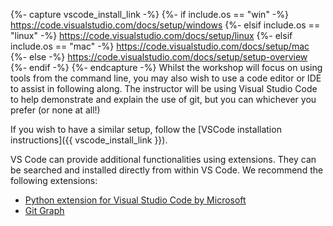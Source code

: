 {%- capture vscode_install_link -%}
{%- if include.os == "win" -%}
https://code.visualstudio.com/docs/setup/windows
{%- elsif include.os == "linux" -%}
https://code.visualstudio.com/docs/setup/linux
{%- elsif include.os == "mac" -%}
https://code.visualstudio.com/docs/setup/mac
{%- else -%}
https://code.visualstudio.com/docs/setup/setup-overview
{%- endif -%}
{%- endcapture -%}
Whilst the workshop will focus on using tools from the command line, you may also wish to use a code editor or IDE to assist in following along. The instructor will be using Visual Studio Code to help demonstrate and explain the use of git, but you can whichever you prefer (or none at all!)

If you wish to have a similar setup, follow the [VSCode installation instructions]({{ vscode_install_link }}).

VS Code can provide additional functionalities using extensions. They can be searched and installed directly from within VS Code. We recommend the following extensions: 

- [Python extension for Visual Studio Code by Microsoft](https://marketplace.visualstudio.com/items?itemName=ms-python.python)
- [Git Graph](https://marketplace.visualstudio.com/items?itemName=mhutchie.git-graph)